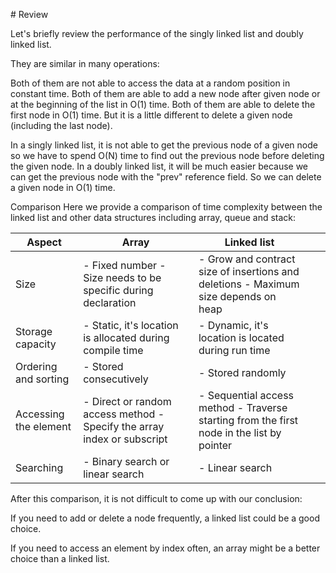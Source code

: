 # Review

Let's briefly review the performance of the singly linked list and doubly linked list.

They are similar in many operations:

Both of them are not able to access the data at a random position in constant time.
Both of them are able to add a new node after given node or at the beginning of the list in O(1) time.
Both of them are able to delete the first node in O(1) time.
But it is a little different to delete a given node (including the last node).

In a singly linked list, it is not able to get the previous node of a given node so we have to spend O(N) time to find out the previous node before deleting the given node.
In a doubly linked list, it will be much easier because we can get the previous node with the "prev" reference field. So we can delete a given node in O(1) time.
 

Comparison
Here we provide a comparison of time complexity between the linked list and other data structures including array, queue and stack:

| Aspect                | Array                                                                   | Linked list                                                                               |   |   |
|-----------------------|-------------------------------------------------------------------------|-------------------------------------------------------------------------------------------|---|---|
|          Size         | - Fixed number - Size needs to be specific during declaration           | - Grow and contract size of insertions and deletions - Maximum size depends on heap       |   |   |
|    Storage capacity   |        - Static, it's location is allocated during compile time         | - Dynamic, it's location is located during run time                                       |   |   |
|  Ordering and sorting |                         - Stored consecutively                          | - Stored randomly                                                                         |   |   |
| Accessing the element | - Direct or random access method - Specify the array index or subscript | - Sequential access method - Traverse starting from the first node in the list by pointer |   |   |
|       Searching       |                     - Binary search or linear search                    | - Linear search                                                                           |   |   |


After this comparison, it is not difficult to come up with our conclusion:

If you need to add or delete a node frequently, a linked list could be a good choice.

If you need to access an element by index often, an array might be a better choice than a linked list.
